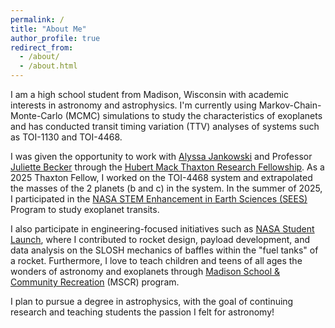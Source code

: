```yaml
---
permalink: /
title: "About Me"
author_profile: true
redirect_from: 
  - /about/
  - /about.html
---
```


I am a high school student from Madison, Wisconsin with academic interests in astronomy and astrophysics. I'm currently using Markov-Chain-Monte-Carlo (MCMC) simulations to study the characteristics of exoplanets and has conducted transit timing variation (TTV) analyses of systems such as TOI-1130 and TOI-4468.

I was given the opportunity to work with [Alyssa Jankowski](https://alyssajankowski.carrd.co/#) and Professor [Juliette Becker](https://beckergroup.wiscweb.wisc.edu/) through the [Hubert Mack Thaxton Research Fellowship](https://www.instagram.com/p/DKvlhgYNa64/). As a 2025 Thaxton Fellow, I worked on the TOI-4468 system and extrapolated the masses of the 2 planets (b and c) in the system. In the summer of 2025, I participated in the [NASA STEM Enhancement in Earth Sciences (SEES)](https://www.csr.utexas.edu/education-outreach/high-school-internships/sees/) Program to study exoplanet transits. 

I also participate in engineering-focused initiatives such as [NASA Student Launch](https://www.nasa.gov/learning-resources/nasa-student-launch/), where I contributed to rocket design, payload development, and data analysis on the SLOSH mechanics of baffles within the "fuel tanks" of a rocket. Furthermore, I love to teach children and teens of all ages the wonders of astronomy and exoplanets through [Madison School & Community Recreation](https://www.mscr.org/) (MSCR) program.

I plan to pursue a degree in astrophysics, with the goal of continuing research and teaching students the passion I felt for astronomy!
